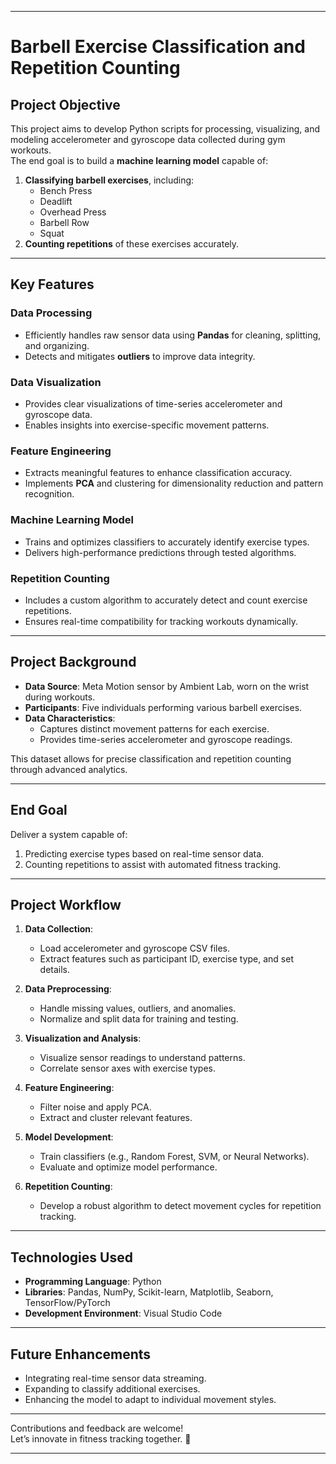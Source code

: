 

---

# Barbell Exercise Classification and Repetition Counting

## **Project Objective**  
This project aims to develop Python scripts for processing, visualizing, and modeling accelerometer and gyroscope data collected during gym workouts.  
The end goal is to build a **machine learning model** capable of:  
1. **Classifying barbell exercises**, including:  
   - Bench Press  
   - Deadlift  
   - Overhead Press  
   - Barbell Row  
   - Squat  
2. **Counting repetitions** of these exercises accurately.

---

## **Key Features**  
### **Data Processing**  
- Efficiently handles raw sensor data using **Pandas** for cleaning, splitting, and organizing.  
- Detects and mitigates **outliers** to improve data integrity.  

### **Data Visualization**  
- Provides clear visualizations of time-series accelerometer and gyroscope data.  
- Enables insights into exercise-specific movement patterns.  

### **Feature Engineering**  
- Extracts meaningful features to enhance classification accuracy.  
- Implements **PCA** and clustering for dimensionality reduction and pattern recognition.  

### **Machine Learning Model**  
- Trains and optimizes classifiers to accurately identify exercise types.  
- Delivers high-performance predictions through tested algorithms.  

### **Repetition Counting**  
- Includes a custom algorithm to accurately detect and count exercise repetitions.  
- Ensures real-time compatibility for tracking workouts dynamically.  

---

## **Project Background**  
- **Data Source**: Meta Motion sensor by Ambient Lab, worn on the wrist during workouts.  
- **Participants**: Five individuals performing various barbell exercises.  
- **Data Characteristics**:  
  - Captures distinct movement patterns for each exercise.  
  - Provides time-series accelerometer and gyroscope readings.  

This dataset allows for precise classification and repetition counting through advanced analytics.

---

## **End Goal**  
Deliver a system capable of:  
1. Predicting exercise types based on real-time sensor data.  
2. Counting repetitions to assist with automated fitness tracking.

---

## **Project Workflow**  
1. **Data Collection**:  
   - Load accelerometer and gyroscope CSV files.  
   - Extract features such as participant ID, exercise type, and set details.  

2. **Data Preprocessing**:  
   - Handle missing values, outliers, and anomalies.  
   - Normalize and split data for training and testing.

3. **Visualization and Analysis**:  
   - Visualize sensor readings to understand patterns.  
   - Correlate sensor axes with exercise types.

4. **Feature Engineering**:  
   - Filter noise and apply PCA.  
   - Extract and cluster relevant features.

5. **Model Development**:  
   - Train classifiers (e.g., Random Forest, SVM, or Neural Networks).  
   - Evaluate and optimize model performance.

6. **Repetition Counting**:  
   - Develop a robust algorithm to detect movement cycles for repetition tracking.  


---

## **Technologies Used**  
- **Programming Language**: Python  
- **Libraries**: Pandas, NumPy, Scikit-learn, Matplotlib, Seaborn, TensorFlow/PyTorch  
- **Development Environment**: Visual Studio Code  

---

## **Future Enhancements**  
- Integrating real-time sensor data streaming.  
- Expanding to classify additional exercises.  
- Enhancing the model to adapt to individual movement styles.

---

Contributions and feedback are welcome!  
Let’s innovate in fitness tracking together. 🚀  

---


